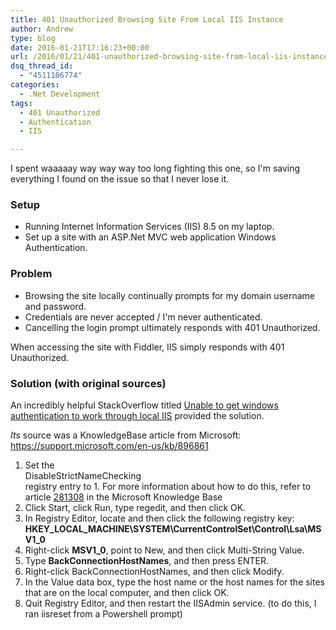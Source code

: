 ```yaml
---
title: 401 Unauthorized Browsing Site From Local IIS Instance
author: Andrew
type: blog
date: 2016-01-21T17:16:23+00:00
url: /2016/01/21/401-unauthorized-browsing-site-from-local-iis-instance/
dsq_thread_id:
  - "4511186774"
categories:
  - .Net Development
tags:
  - 401 Unauthorized
  - Authentication
  - IIS

---
```

I spent waaaaay way way way too long fighting this one, so I'm saving everything I found on the issue so that I never lose it.

<a name="setup" class="jump-target"></a>

### Setup

  * Running Internet Information Services (IIS) 8.5 on my laptop.
  * Set up a site with an ASP.Net MVC web application Windows Authentication.

<a name="problem" class="jump-target"></a>

### Problem

  * Browsing the site locally continually prompts for my domain username and password.
  * Credentials are never accepted / I'm never authenticated.
  * Cancelling the login prompt ultimately responds with 401 Unauthorized.

When accessing the site with Fiddler, IIS simply responds with 401 Unauthorized.

<a name="solution" class="jump-target"></a>

### Solution (with original sources)

An incredibly helpful StackOverflow titled [Unable to get windows authentication to work through local IIS][1] provided the solution.

_Its_ source was a KnowledgeBase article from Microsoft: <https://support.microsoft.com/en-us/kb/896861>

  1. Set the  
    DisableStrictNameChecking  
    registry entry to 1. For more information about how to do this, refer to article [281308][2] in the Microsoft Knowledge Base
  2. Click Start, click Run, type regedit, and then click OK.
  3. In Registry Editor, locate and then click the following registry key:  
    **HKEY\_LOCAL\_MACHINE\SYSTEM\CurrentControlSet\Control\Lsa\MSV1_0**
  4. Right-click **MSV1_0**, point to New, and then click Multi-String Value.
  5. Type **BackConnectionHostNames**, and then press ENTER.
  6. Right-click BackConnectionHostNames, and then click Modify.
  7. In the Value data box, type the host name or the host names for the sites that are on the local computer, and then click OK.
  8. Quit Registry Editor, and then restart the IISAdmin service. (to do this, I ran iisreset from a Powershell prompt)

<a name="share" class="jump-target"></a>

 [1]: http://stackoverflow.com/questions/7387156/unable-to-get-windows-authentication-to-work-through-local-iis
 [2]: http://support.microsoft.com/kb/281308